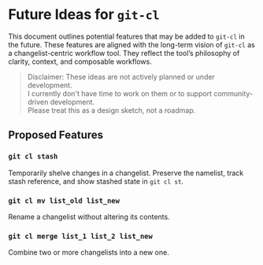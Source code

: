 # Future Ideas for `git-cl`

This document outlines potential features that may be added to `git-cl` in the future. These features are aligned with the long-term vision of `git-cl` as a changelist-centric workflow tool. They reflect the tool’s philosophy of clarity, context, and composable workflows.

> Disclaimer: These ideas are not actively planned or under development.  
> I currently don't have time to work on them or to support community-driven development.  
> Please treat this as a design sketch, not a roadmap.

## Proposed Features

### `git cl stash`
Temporarily shelve changes in a changelist. Preserve the namelist, track stash reference, and show stashed state in `git cl st`.

### `git cl mv list_old list_new`
Rename a changelist without altering its contents.

### `git cl merge list_1 list_2 list_new`
Combine two or more changelists into a new one.
